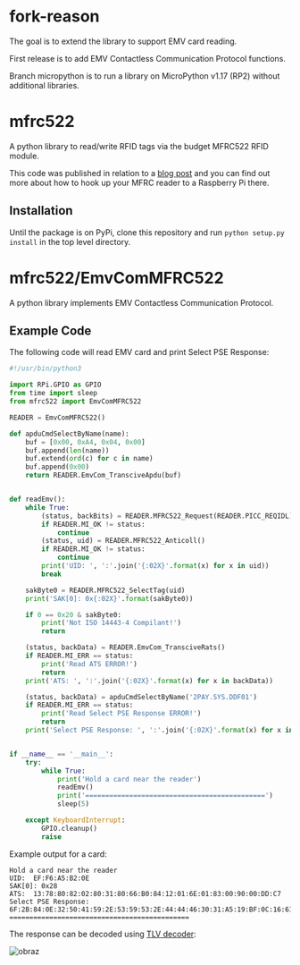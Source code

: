 # fork-reason

The goal is to extend the library to support EMV card reading.

First release is to add EMV Contactless Communication Protocol functions.

Branch micropython is to run a library on MicroPython v1.17 (RP2) without additional libraries.

# mfrc522

A python library to read/write RFID tags via the budget MFRC522 RFID module.

This code was published in relation to a [blog post](https://pimylifeup.com/raspberry-pi-rfid-rc522/) and you can find out more about how to hook up your MFRC reader to a Raspberry Pi there.

## Installation

Until the package is on PyPi, clone this repository and run `python setup.py install` in the top level directory.

# mfrc522/EmvComMFRC522

A python library implements EMV Contactless Communication Protocol.

## Example Code

The following code will read EMV card and print Select PSE Response: 

```python
#!/usr/bin/python3

import RPi.GPIO as GPIO
from time import sleep
from mfrc522 import EmvComMFRC522

READER = EmvComMFRC522()

def apduCmdSelectByName(name):
    buf = [0x00, 0xA4, 0x04, 0x00]
    buf.append(len(name))
    buf.extend(ord(c) for c in name)
    buf.append(0x00)
    return READER.EmvCom_TransciveApdu(buf)


def readEmv():
    while True:
        (status, backBits) = READER.MFRC522_Request(READER.PICC_REQIDL)
        if READER.MI_OK != status:
            continue
        (status, uid) = READER.MFRC522_Anticoll()
        if READER.MI_OK != status:
            continue
        print('UID: ', ':'.join('{:02X}'.format(x) for x in uid))
        break

    sakByte0 = READER.MFRC522_SelectTag(uid)
    print('SAK[0]: 0x{:02X}'.format(sakByte0))

    if 0 == 0x20 & sakByte0:
        print('Not ISO 14443-4 Compilant!')
        return

    (status, backData) = READER.EmvCom_TransciveRats()
    if READER.MI_ERR == status:
        print('Read ATS ERROR!')
        return
    print('ATS: ', ':'.join('{:02X}'.format(x) for x in backData))

    (status, backData) = apduCmdSelectByName('2PAY.SYS.DDF01')
    if READER.MI_ERR == status:
        print('Read Select PSE Response ERROR!')
        return
    print('Select PSE Response: ', ':'.join('{:02X}'.format(x) for x in backData))


if __name__ == '__main__':
    try:
        while True:
            print('Hold a card near the reader')
            readEmv()
            print('=============================================')
            sleep(5)

    except KeyboardInterrupt:
        GPIO.cleanup()
        raise
```

Example output for a card:

```
Hold a card near the reader
UID:  EF:F6:A5:B2:0E
SAK[0]: 0x28
ATS:  13:78:80:82:02:80:31:80:66:B0:84:12:01:6E:01:83:00:90:00:DD:C7
Select PSE Response:  6F:2B:84:0E:32:50:41:59:2E:53:59:53:2E:44:44:46:30:31:A5:19:BF:0C:16:61:14:4F:07:A0:00:00:00:03:20:10:50:09:56:49:53:41:20:43:41:52:44:90:00
=============================================
```

The response can be decoded using [TLV decoder](https://emvlab.org/tlvutils/):

![obraz](https://user-images.githubusercontent.com/11823937/144728885-9c4fb121-578a-4b29-89df-3ad6a92c25fe.png)


